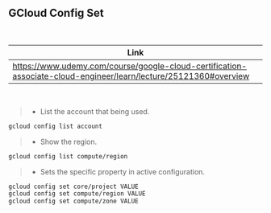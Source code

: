 ## GCloud Config Set

<br />

| Link |
| ---- |
| https://www.udemy.com/course/google-cloud-certification-associate-cloud-engineer/learn/lecture/25121360#overview |

<br />

> - List the account that being used.

```sh
gcloud config list account
```

> - Show the region.

```sh
gcloud config list compute/region
```

> - Sets the specific property in active configuration.

```sh
gcloud config set core/project VALUE
gcloud config set compute/region VALUE
gcloud config set compute/zone VALUE
```
